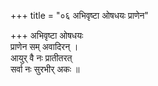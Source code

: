 +++
title = "०६ अभिवृष्टा ओषधयः प्राणेन"

+++
अभिवृष्टा ओषधयः  
प्राणेन सम् अवादिरन् ।  
आयुर् वै नः प्रातीतरत्  
सर्वा नः सुरभीर् अकः ॥